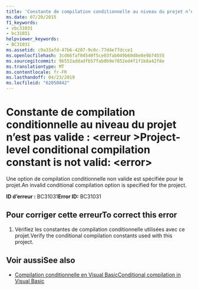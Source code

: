 ```yaml
---
title: 'Constante de compilation conditionnelle au niveau du projet n’est pas valide : <error>'
ms.date: 07/20/2015
f1_keywords:
- vbc31031
- bc31031
helpviewer_keywords:
- BC31031
ms.assetid: c9a33afd-47b6-4207-9c0c-77d4e77dcce1
ms.openlocfilehash: 3cd66faf04549f5ce03fab049b60d8e8e9b74555
ms.sourcegitcommit: 9b552addadfb57fab0b9e7852ed4f1f1b8a42f8e
ms.translationtype: MT
ms.contentlocale: fr-FR
ms.lasthandoff: 04/23/2019
ms.locfileid: "62050842"
---
```

# <a name="project-level-conditional-compilation-constant-is-not-valid-error"></a><span data-ttu-id="d6800-102">Constante de compilation conditionnelle au niveau du projet n’est pas valide : \<erreur ></span><span class="sxs-lookup"><span data-stu-id="d6800-102">Project-level conditional compilation constant is not valid: \<error></span></span>
<span data-ttu-id="d6800-103">Une option de compilation conditionnelle non valide est spécifiée pour le projet.</span><span class="sxs-lookup"><span data-stu-id="d6800-103">An invalid conditional compilation option is specified for the project.</span></span>  
  
 <span data-ttu-id="d6800-104">**ID d’erreur :** BC31031</span><span class="sxs-lookup"><span data-stu-id="d6800-104">**Error ID:** BC31031</span></span>  
  
## <a name="to-correct-this-error"></a><span data-ttu-id="d6800-105">Pour corriger cette erreur</span><span class="sxs-lookup"><span data-stu-id="d6800-105">To correct this error</span></span>  
  
1. <span data-ttu-id="d6800-106">Vérifiez les constantes de compilation conditionnelle utilisées avec ce projet.</span><span class="sxs-lookup"><span data-stu-id="d6800-106">Verify the conditional compilation constants used with this project.</span></span>  
  
## <a name="see-also"></a><span data-ttu-id="d6800-107">Voir aussi</span><span class="sxs-lookup"><span data-stu-id="d6800-107">See also</span></span>

- [<span data-ttu-id="d6800-108">Compilation conditionnelle en Visual Basic</span><span class="sxs-lookup"><span data-stu-id="d6800-108">Conditional compilation in Visual Basic</span></span>](~/docs/visual-basic/programming-guide/program-structure/conditional-compilation.md)
